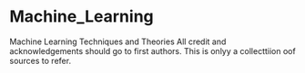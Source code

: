# Machine_Learning
Machine Learning Techniques and Theories
All credit and acknowledgements should go to first authors. This is onlyy a collecttiion oof sources to refer.
